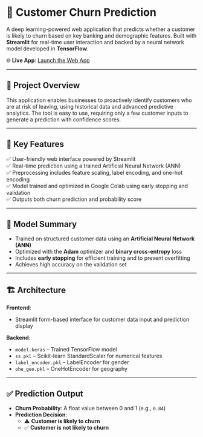 # 🧠 Customer Churn Prediction

A deep learning-powered web application that predicts whether a customer is likely to churn based on key banking and demographic features. Built with **Streamlit** for real-time user interaction and backed by a neural network model developed in **TensorFlow**.

🌐 **Live App**: [Launch the Web App](https://customer-churn-prediction-skk.streamlit.app/)

---

## 📌 Project Overview

This application enables businesses to proactively identify customers who are at risk of leaving, using historical data and advanced predictive analytics. The tool is easy to use, requiring only a few customer inputs to generate a prediction with confidence scores.

---

## 🎯 Key Features

✅ User-friendly web interface powered by Streamlit  
✅ Real-time prediction using a trained Artificial Neural Network (ANN)  
✅ Preprocessing includes feature scaling, label encoding, and one-hot encoding  
✅ Model trained and optimized in Google Colab using early stopping and validation   
✅ Outputs both churn prediction and probability score  

---

## 🧠 Model Summary

- Trained on structured customer data using an **Artificial Neural Network (ANN)**
- Optimized with the **Adam** optimizer and **binary cross-entropy** loss
- Includes **early stopping** for efficient training and to prevent overfitting
- Achieves high accuracy on the validation set

---

## 🏗️ Architecture

**Frontend**:  
- Streamlit form-based interface for customer data input and prediction display

**Backend**:  
- `model.keras` – Trained TensorFlow model  
- `ss.pkl` – Scikit-learn StandardScaler for numerical features  
- `label_encoder.pkl` – LabelEncoder for gender  
- `ohe_geo.pkl` – OneHotEncoder for geography  

---

## ✅ Prediction Output

- **Churn Probability**: A float value between 0 and 1 (e.g., `0.84`)
- **Prediction Decision**:
  - ⚠️ **Customer is likely to churn**
  - ✅ **Customer is not likely to churn**

